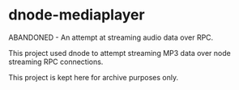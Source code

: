 # dnode-mediaplayer
ABANDONED - An attempt at streaming audio data over RPC.

This project used dnode to attempt streaming MP3 data over node streaming RPC connections.

This project is kept here for archive purposes only.
